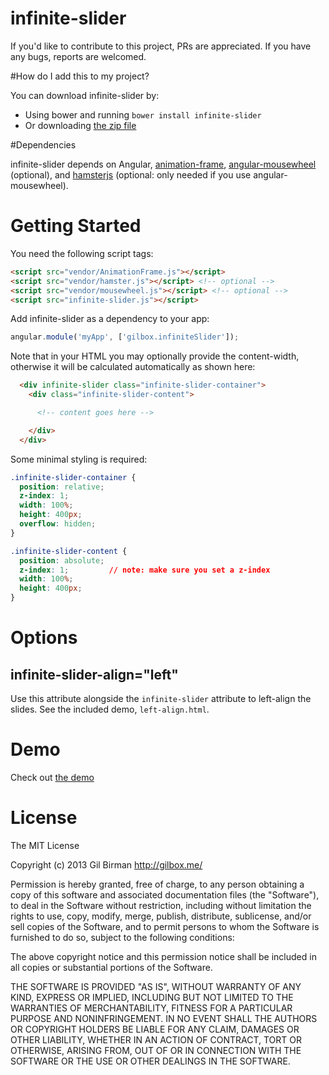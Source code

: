 infinite-slider
==============

If you'd like to contribute to this project, PRs are appreciated.
If you have any bugs, reports are welcomed.


#How do I add this to my project?

You can download infinite-slider by:

* Using bower and running `bower install infinite-slider`
* Or downloading [the zip file](https://github.com/gilbox/infinite-slider/archive/master.zip)


#Dependencies

infinite-slider depends on Angular, [animation-frame](https://github.com/kof/animation-frame), [angular-mousewheel](https://github.com/monospaced/angular-mousewheel) (optional), and [hamsterjs](https://github.com/monospaced/hamster.js) (optional: only needed if you use angular-mousewheel).


# Getting Started

You need the following script tags:

````html
<script src="vendor/AnimationFrame.js"></script>
<script src="vendor/hamster.js"></script> <!-- optional -->
<script src="vendor/mousewheel.js"></script> <!-- optional -->
<script src="infinite-slider.js"></script>
````

Add infinite-slider as a dependency to your app:

````javascript
angular.module('myApp', ['gilbox.infiniteSlider']);
````

Note that in your HTML you may optionally provide the content-width,
otherwise it will be calculated automatically as shown here:

````html
  <div infinite-slider class="infinite-slider-container">
    <div class="infinite-slider-content">

      <!-- content goes here -->

    </div>
  </div>
````

Some minimal styling is required:

````css
.infinite-slider-container {
  position: relative;
  z-index: 1;
  width: 100%;
  height: 400px;
  overflow: hidden;
}

.infinite-slider-content {
  position: absolute;
  z-index: 1;         // note: make sure you set a z-index
  width: 100%;
  height: 400px;
}
````

# Options

## infinite-slider-align="left"

Use this attribute alongside the `infinite-slider` attribute to left-align the slides. 
See the included demo, `left-align.html`.

# Demo

Check out [the demo](http://gilbox.github.io/infinite-slider/)

# License

The MIT License

Copyright (c) 2013 Gil Birman http://gilbox.me/

Permission is hereby granted, free of charge, to any person obtaining a copy of this software and associated documentation files (the "Software"), to deal in the Software without restriction, including without limitation the rights to use, copy, modify, merge, publish, distribute, sublicense, and/or sell copies of the Software, and to permit persons to whom the Software is furnished to do so, subject to the following conditions:

The above copyright notice and this permission notice shall be included in all copies or substantial portions of the Software.

THE SOFTWARE IS PROVIDED "AS IS", WITHOUT WARRANTY OF ANY KIND, EXPRESS OR IMPLIED, INCLUDING BUT NOT LIMITED TO THE WARRANTIES OF MERCHANTABILITY, FITNESS FOR A PARTICULAR PURPOSE AND NONINFRINGEMENT. IN NO EVENT SHALL THE AUTHORS OR COPYRIGHT HOLDERS BE LIABLE FOR ANY CLAIM, DAMAGES OR OTHER LIABILITY, WHETHER IN AN ACTION OF CONTRACT, TORT OR OTHERWISE, ARISING FROM, OUT OF OR IN CONNECTION WITH THE SOFTWARE OR THE USE OR OTHER DEALINGS IN THE SOFTWARE.

